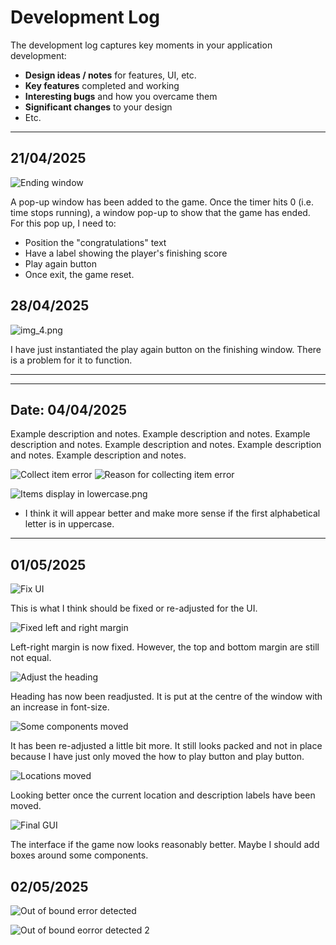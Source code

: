 # Development Log

The development log captures key moments in your application development:

- **Design ideas / notes** for features, UI, etc.
- **Key features** completed and working
- **Interesting bugs** and how you overcame them
- **Significant changes** to your design
- Etc.

---

## 21/04/2025
![Ending window](images/finishingPopUp.png)

A pop-up window has been added to the game. Once the timer hits 0 (i.e. time stops running), a window pop-up to show that the game has ended.
For this pop up, I need to:
- Position the "congratulations" text
- Have a label showing the player's finishing score
- Play again button
- Once exit, the game reset.

## 28/04/2025
![img_4.png](images/playAgain1.png)

I have just instantiated the play again button on the finishing window. There is a problem for it to function.


---


---

## Date: 04/04/2025

Example description and notes. Example description and notes. Example description and notes. Example description and notes. Example description and notes. Example description and notes.

![Collect item error](images/collectError.png)
![Reason for collecting item error](images/whyCollectError.png)

![Items display in lowercase.png](images/lowercaseItem.png)

- I think it will appear better and make more sense if the first alphabetical letter is in uppercase.
---
## 01/05/2025

![Fix UI](images/guiReAdjust.png)

This is what I think should be fixed or re-adjusted for the UI.

![Fixed left and right margin](images/leftRightMargin.png)

Left-right margin is now fixed. However, the top and bottom margin are still not equal.

![Adjust the heading](images/headingAdjust.png)

Heading has now been readjusted. It is put at the centre of the window with an increase in font-size.

![Some components moved](images/componentAdjust.png)

It has been re-adjusted a little bit more. It still looks packed and not in place because I have just only moved the how to play button and play button.

![Locations moved](images/locationsAdjust.png])

Looking better once the current location and description labels have been moved.

![Final GUI](images/guiFinalAdjust.png)

The interface if the game now looks reasonably better. Maybe I should add boxes around some components.

## 02/05/2025

![Out of bound error detected](images/outBoundError1.png)

![Out of bound eorror detected 2](images/outBoundError2.png)

